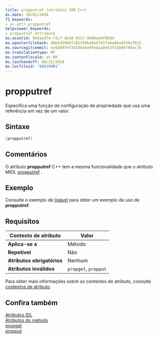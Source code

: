 ```yaml
---
title: propputref (atributo COM C++)
ms.date: 10/02/2018
f1_keywords:
- vc-attr.propputref
helpviewer_keywords:
- propputref attribute
ms.assetid: 9b0aed74-fdc7-4e59-9117-949bea4f86dd
ms.openlocfilehash: dbb5d5966fc82f69be0ed7d2fa0a66ad558a7915
ms.sourcegitcommit: ec6dd97ef3d10b44e0fedaa8e53f41696f49ac7b
ms.translationtype: MT
ms.contentlocale: pt-BR
ms.lasthandoff: 08/25/2020
ms.locfileid: "88839901"
---
```

# <a name="propputref"></a>propputref

Especifica uma função de configuração de propriedade que usa uma referência em vez de um valor.

## <a name="syntax"></a>Sintaxe

```cpp
[propputref]
```

## <a name="remarks"></a>Comentários

O atributo **propputref** C++ tem a mesma funcionalidade que o atributo MIDL [propputref](/windows/win32/Midl/propputref) .

## <a name="example"></a>Exemplo

Consulte o exemplo de [ligável](bindable.md) para obter um exemplo de uso de **propputref**.

## <a name="requirements"></a>Requisitos

| Contexto de atributo | Valor |
|-|-|
|**Aplica-se a**|Método|
|**Repetível**|Não|
|**Atributos obrigatórios**|Nenhum|
|**Atributos inválidos**|`propget`, `propput`|

Para obter mais informações sobre os contextos de atributo, consulte [contextos de atributo](cpp-attributes-com-net.md#contexts).

## <a name="see-also"></a>Confira também

[Atributos IDL](idl-attributes.md)<br/>
[Atributos do método](method-attributes.md)<br/>
[propget](propget.md)<br/>
[propput](propput.md)
